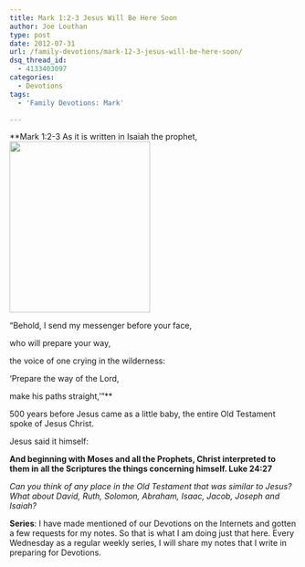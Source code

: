 ```yaml
---
title: Mark 1:2-3 Jesus Will Be Here Soon
author: Joe Louthan
type: post
date: 2012-07-31
url: /family-devotions/mark-12-3-jesus-will-be-here-soon/
dsq_thread_id:
  - 4133403097
categories:
  - Devotions
tags:
  - 'Family Devotions: Mark'

---
```

**Mark 1:2-3 As it is written in Isaiah the prophet,[<img class="alignright size-medium wp-image-162" title="jesus_face_shroud" alt="" src="https://i1.wp.com/theologic.us/wp-content/uploads/2012/07/jesus_face_shroud.jpeg?resize=246%2C300" width="246" height="300" srcset="https://i1.wp.com/theologic.us/wp-content/uploads/2012/07/jesus_face_shroud.jpeg?resize=246%2C300 246w, https://i1.wp.com/theologic.us/wp-content/uploads/2012/07/jesus_face_shroud.jpeg?w=369 369w" sizes="(max-width: 246px) 100vw, 246px" data-recalc-dims="1" />][1]
  
“Behold, I send my messenger before your face,
  
who will prepare your way,
  
the voice of one crying in the wilderness:
  
‘Prepare the way of the Lord,
  
make his paths straight,’”**

500 years before Jesus came as a little baby, the entire Old Testament spoke of Jesus Christ.

Jesus said it himself:

**And beginning with Moses and all the Prophets, Christ interpreted to them in all the Scriptures the things concerning himself. Luke 24:27**

_Can you think of any place in the Old Testament that was similar to Jesus? What about David, Ruth, Solomon, Abraham, Isaac, Jacob, Joseph and Isaiah?_

**Series**: I have made mentioned of our Devotions on the Internets and gotten a few requests for my notes. So that is what I am doing just that here. Every Wednesday as a regular weekly series, I will share my notes that I write in preparing for Devotions.

 [1]: https://i1.wp.com/theologic.us/wp-content/uploads/2012/07/jesus_face_shroud.jpeg